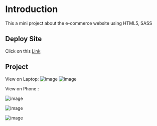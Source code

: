 # Introduction
This a mini project about the e-commerce website using HTML5, SASS

## Deploy Site
Click on this [Link](https://e-commerce-furnit.netlify.app/)

## Project
View on Laptop:
![image](https://github.com/TranAnh022/integrify-fs17-week1/assets/63698770/1cd2d222-a7e6-4e76-8b23-d47096383a13)
![image](https://github.com/TranAnh022/integrify-fs17-week1/assets/63698770/ad8dca1e-92f3-4ddb-b36c-aee6934f0467)


View on Phone :

![image](https://github.com/TranAnh022/integrify-fs17-week1/assets/63698770/71ff750b-9bfa-476c-9878-293be8e031dc)

![image](https://github.com/TranAnh022/integrify-fs17-week1/assets/63698770/505c81b6-5224-4081-9a29-f7041381ae01)

![image](https://github.com/TranAnh022/integrify-fs17-week1/assets/63698770/c3feb211-2751-4f93-ab3c-4af8dccfe605)
